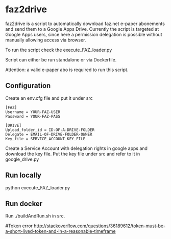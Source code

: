 faz2drive
==========

faz2drive is a script to automatically download faz.net e-paper abonements and send them to a Google Apps Drive.
Currently the script is targeted at Google Apps users, since here a permission delegation is possible
without manually allowing access via browser. 

To run the script check the execute_FAZ_loader.py

Script can either be run standalone or via Dockerfile.

Attention: a valid e-paper abo is required to run this script. 


## Configuration
Create an env.cfg file and put it under src

    [FAZ]
    Username = YOUR-FAZ-USER
    Password = YOUR-FAZ-PASS

    [DRIVE]
    Upload_folder_id = ID-OF-A-DRIVE-FOLDER
    Delegate = EMAIL-OF-DRIVE-FOLDER-OWNER
    Key_file = SERVICE_ACCOUNT_KEY_FILE

Create a Service Account with delegation rights in google apps and download the key file.
Put the key file under src and refer to it in google_drive.py

## Run locally
python execute_FAZ_loader.py

## Run docker
Run ./buildAndRun.sh in src.

#Token error
http://stackoverflow.com/questions/36189612/token-must-be-a-short-lived-token-and-in-a-reasonable-timeframe



